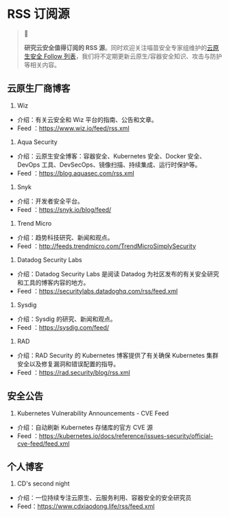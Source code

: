 # RSS 订阅源

> 🚥
>
> **研究云安全值得订阅的 RSS 源**。同时欢迎关注喵苗安全专家组维护的[云原生安全 Follow 列表](https://app.follow.is/share/lists/66723237087702016)，我们将不定期更新云原生/容器安全知识、攻击与防护等相关内容。

## 云原生厂商博客

1. Wiz

- 介绍：有关云安全和 Wiz 平台的指南、公告和文章。
- Feed ：<https://www.wiz.io/feed/rss.xml>

1. Aqua Security

- 介绍：云原生安全博客：容器安全、Kubernetes 安全、Docker 安全、DevOps 工具、DevSecOps、镜像扫描、持续集成、运行时保护等。
- Feed ：<https://blog.aquasec.com/rss.xml>

1. Snyk

- 介绍：开发者安全平台。
- Feed ：<https://snyk.io/blog/feed/>

1. Trend Micro

- 介绍：趋势科技研究、新闻和观点。
- Feed ：<http://feeds.trendmicro.com/TrendMicroSimplySecurity>

1. Datadog Security Labs

- 介绍：Datadog Security Labs 是阅读 Datadog 为社区发布的有关安全研究和工具的博客内容的地方。
- Feed ：<https://securitylabs.datadoghq.com/rss/feed.xml>

1. Sysdig

- 介绍：Sysdig 的研究、新闻和观点。
- Feed ：<https://sysdig.com/feed/>

1. RAD

- 介绍：RAD Security 的 Kubernetes 博客提供了有关确保 Kubernetes 集群安全以及修复漏洞和错误配置的指导。
- Feed ：<https://rad.security/blog/rss.xml>

## 安全公告

1. Kubernetes Vulnerability Announcements - CVE Feed

- 介绍：自动刷新 Kubernetes 存储库的官方 CVE 源
- Feed ：<https://kubernetes.io/docs/reference/issues-security/official-cve-feed/feed.xml>

## 个人博客

1. CD's second night

- 介绍：一位持续专注云原生、云服务利用、容器安全的安全研究员
- Feed：<https://www.cdxiaodong.life/rss/feed.xml>
